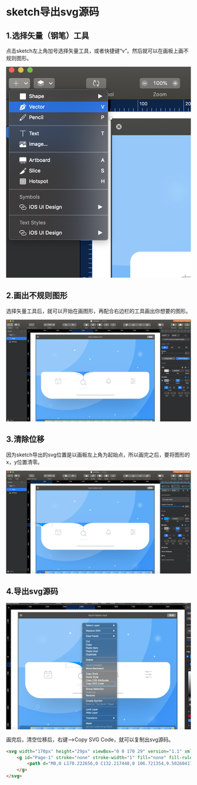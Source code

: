 # sketch导出svg源码

## 1.选择矢量（钢笔）工具

点击sketch左上角加号选择矢量工具，或者快捷键“v”。然后就可以在画板上画不规则图形。

![Image](./images/export-svg/export-svg-1.png)

## 2.画出不规则图形

选择矢量工具后，就可以开始在画图形，再配合右边栏的工具画出你想要的图形。

![Image](./images/export-svg/export-svg-2.png)

## 3.清除位移

因为sketch导出的svg位置是以画板左上角为起始点，所以画完之后，要将图形的x，y位置清零。

![Image](./images/export-svg/export-svg-3.png)

## 4.导出svg源码

![Image](./images/export-svg/export-svg-4.png)

画完后，清空位移后，右键-->Copy SVG Code，就可以复制出svg源码。

```html
<svg width="170px" height="29px" viewBox="0 0 170 29" version="1.1" xmlns="http://www.w3.org/2000/svg" xmlns:xlink="http://www.w3.org/1999/xlink">
    <g id="Page-1" stroke="none" stroke-width="1" fill="none" fill-rule="evenodd">
        <path d="M0,0 L170.222656,0 C132.217448,0 106.721354,9.50260417 93.734375,28.5078125 C74.9557292,9.50260417 43.7109375,0 0,0 Z" id="Path" fill="#0495FF" fill-rule="nonzero"></path>
    </g>
</svg>
```